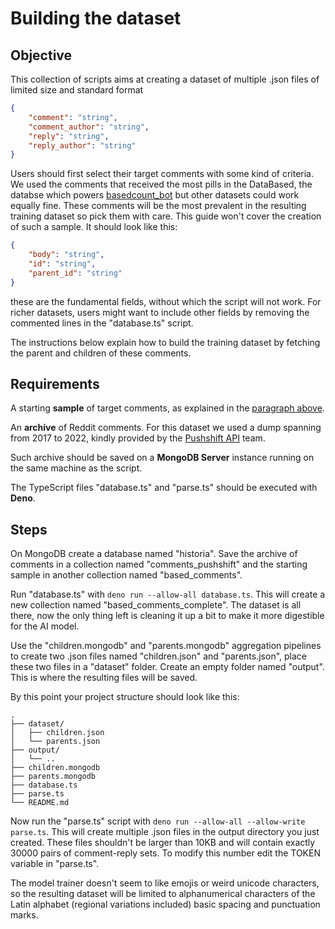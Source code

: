 # Building the dataset
## Objective
This collection of scripts aims at creating a dataset of multiple .json files of limited size and standard format
```json
{
    "comment": "string",
    "comment_author": "string",
    "reply": "string",
    "reply_author": "string"
}
```
Users should first select their target comments with some kind of criteria. We used the comments that received the most pills in the DataBased, the databse which powers [basedcount_bot](https://github.com/CodapopKSP/basedcount_bot) but other datasets could work equally fine. These comments will be the most prevalent in the resulting training dataset so pick them with care. This guide won't cover the creation of such a sample. It should look like this:
```json
{
    "body": "string",
    "id": "string",
    "parent_id": "string"
}
```
these are the fundamental fields, without which the script will not work. For richer datasets, users might want to include other fields by removing the commented lines in the "database.ts" script.

The instructions below explain how to build the training dataset by fetching the parent and children of these comments.
## Requirements
A starting **sample** of target comments, as explained in the [paragraph above](#objective).

An **archive** of Reddit comments. For this dataset we used a dump spanning from 2017 to 2022, kindly provided by the [Pushshift API](https://github.com/pushshift/api) team.

Such archive should be saved on a **MongoDB Server** instance running on the same machine as the script.

The TypeScript files "database.ts" and "parse.ts" should be executed with **Deno**.

## Steps
On MongoDB create a database named "historia". Save the archive of comments in a collection named "comments_pushshift" and the starting sample in another collection named "based_comments".

Run "database.ts" with `deno run --allow-all database.ts`. This will create a new collection named "based_comments_complete". The dataset is all there, now the only thing left is cleaning it up a bit to make it more digestible for the AI model.

Use the "children.mongodb" and "parents.mongodb" aggregation pipelines to create two .json files named  "children.json" and "parents.json", place these two files in a "dataset" folder. Create an empty folder named "output". This is where the resulting files will be saved.

By this point your project structure should look like this:
```
.
├── dataset/
│   ├── children.json
│   └── parents.json
├── output/
│   └── ..
├── children.mongodb
├── parents.mongodb
├── database.ts
├── parse.ts
└── README.md
```

Now run the "parse.ts" script with  `deno run --allow-all --allow-write parse.ts`. This will create multiple .json files in the output directory you just created. These files shouldn't be larger than 10KB and will contain exactly 30000 pairs of comment-reply sets. To modify this number edit the TOKEN variable in "parse.ts".

The model trainer doesn't seem to like emojis or weird unicode characters, so the resulting dataset will be limited to alphanumerical characters of the Latin alphabet (regional variations included) basic spacing and punctuation marks.